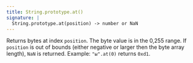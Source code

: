 ```yaml
---
title: String.prototype.at()
signature: |
  String.prototype.at(position) -> number or NaN
---
```


Returns bytes at index `position`. The byte value is in the 0,255 range. If `position` is
out of bounds (either negative or larger then the byte array length), `NaN` is
returned.  Example: `"ы".at(0)` returns `0xd1`.
